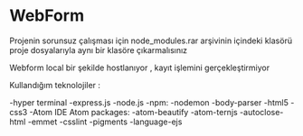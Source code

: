 # WebForm
Projenin sorunsuz çalışması için node_modules.rar arşivinin içindeki klasörü  proje dosyalarıyla aynı bir klasöre çıkarmalısınız

Webform local bir şekilde hostlanıyor , kayıt işlemini gerçekleştirmiyor 

Kullandığım teknolojiler : 

-hyper terminal
-express.js
-node.js
-npm:
 -nodemon
 -body-parser
-html5
-css3
-Atom IDE
Atom packages: 
-atom-beautify
-atom-ternjs
-autoclose-html
-emmet
-csslint
-pigments
-language-ejs
